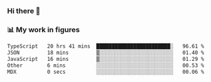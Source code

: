 ### Hi there 👋

### 📊 My work in figures

<!--START_SECTION:waka-->

```txt
TypeScript   20 hrs 41 mins  ████████████████████████░   96.61 %
JSON         18 mins         ▒░░░░░░░░░░░░░░░░░░░░░░░░   01.40 %
JavaScript   16 mins         ▒░░░░░░░░░░░░░░░░░░░░░░░░   01.29 %
Other        6 mins          ░░░░░░░░░░░░░░░░░░░░░░░░░   00.53 %
MDX          0 secs          ░░░░░░░░░░░░░░░░░░░░░░░░░   00.06 %
```

<!--END_SECTION:waka-->
